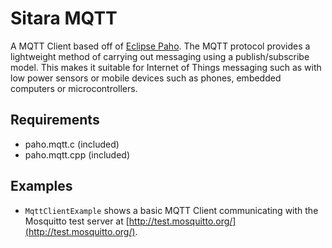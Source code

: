 # Sitara MQTT
A MQTT Client based off of [Eclipse Paho](https://www.eclipse.org/paho/). The MQTT protocol provides a lightweight method of carrying out messaging using a publish/subscribe model. This makes it suitable for Internet of Things messaging such as with low power sensors or mobile devices such as phones, embedded computers or microcontrollers.

## Requirements
* paho.mqtt.c (included)
* paho.mqtt.cpp (included)

## Examples
* `MqttClientExample` shows a basic MQTT Client communicating with the Mosquitto test server at [http://test.mosquitto.org/](http://test.mosquitto.org/).
